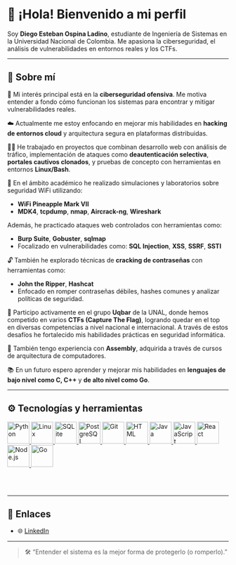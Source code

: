 <h1 align="left">👋 ¡Hola! Bienvenido a mi perfil</h1>

<p align="left">
  Soy <strong>Diego Esteban Ospina Ladino</strong>, estudiante de Ingeniería de Sistemas en la Universidad Nacional de Colombia. Me apasiona la ciberseguridad, el análisis de vulnerabilidades en entornos reales y los CTFs.
</p>

---

## 🧠 Sobre mí

🔐 Mi interés principal está en la **ciberseguridad ofensiva**. Me motiva entender a fondo cómo funcionan los sistemas para encontrar y mitigar vulnerabilidades reales.

☁️ Actualmente me estoy enfocando en mejorar mis habilidades en **hacking de entornos cloud** y arquitectura segura en plataformas distribuidas.

👨‍💻 He trabajado en proyectos que combinan desarrollo web con análisis de tráfico, implementación de ataques como **deautenticación selectiva**, **portales cautivos clonados**, y pruebas de concepto con herramientas en entornos **Linux/Bash**.

🧪 En el ámbito académico he realizado simulaciones y laboratorios sobre seguridad WiFi utilizando:

- **WiFi Pineapple Mark VII**
- **MDK4**, **tcpdump**, **nmap**, **Aircrack-ng**, **Wireshark**

Además, he practicado ataques web controlados con herramientas como:

- **Burp Suite**, **Gobuster**, **sqlmap**
- Focalizado en vulnerabilidades como: **SQL Injection**, **XSS**, **SSRF**, **SSTI**

🔓 También he explorado técnicas de **cracking de contraseñas** con herramientas como:

- **John the Ripper**, **Hashcat**
- Enfocado en romper contraseñas débiles, hashes comunes y analizar políticas de seguridad.

🧩 Participo activamente en el grupo **Uqbar** de la UNAL, donde hemos competido en varios **CTFs (Capture The Flag)**, logrando quedar en el top en diversas competencias a nivel nacional e internacional. A través de estos desafíos he fortalecido mis habilidades prácticas en seguridad informática.

🧠 También tengo experiencia con **Assembly**, adquirida a través de cursos de arquitectura de computadores.

📚 En un futuro espero aprender y mejorar mis habilidades en **lenguajes de bajo nivel como C, C++** y **de alto nivel como Go**.

---

## ⚙️ Tecnologías y herramientas

<a href="https://www.python.org/" target="_blank">
  <img title="Python" alt="Python" width="50px" src="https://cdn.jsdelivr.net/gh/devicons/devicon/icons/python/python-original.svg" />
</a>
<a href="https://www.linux.org/" target="_blank">
  <img title="Linux" alt="Linux" width="50px" src="https://cdn.jsdelivr.net/gh/devicons/devicon/icons/linux/linux-original.svg" />
</a>
<a href="https://www.sqlite.org/" target="_blank">
  <img title="SQLite" alt="SQLite" width="50px" src="https://cdn.jsdelivr.net/gh/devicons/devicon/icons/sqlite/sqlite-original.svg" />
</a>
<a href="https://www.postgresql.org/" target="_blank">
  <img title="PostgreSQL" alt="PostgreSQL" width="50px" src="https://cdn.jsdelivr.net/gh/devicons/devicon/icons/postgresql/postgresql-original.svg" />
</a>
<a href="https://git-scm.com/" target="_blank">
  <img title="Git" alt="Git" width="50px" src="https://cdn.jsdelivr.net/gh/devicons/devicon/icons/git/git-original.svg" />
</a>
<a href="https://developer.mozilla.org/en-US/docs/Web/HTML" target="_blank">
  <img title="HTML" alt="HTML" width="50px" src="https://cdn.jsdelivr.net/gh/devicons/devicon/icons/html5/html5-original.svg" />
</a>
<a href="https://www.java.com/" target="_blank">
  <img title="Java" alt="Java" width="50px" src="https://cdn.jsdelivr.net/gh/devicons/devicon/icons/java/java-original.svg" />
</a>
<a href="https://www.javascript.com/" target="_blank">
  <img title="JavaScript" alt="JavaScript" width="50px" src="https://cdn.jsdelivr.net/gh/devicons/devicon/icons/javascript/javascript-original.svg" />
</a>
<a href="https://react.dev/" target="_blank">
  <img title="React" alt="React" width="50px" src="https://cdn.jsdelivr.net/gh/devicons/devicon/icons/react/react-original.svg" />
</a>
<a href="https://nodejs.org/" target="_blank">
  <img title="Node.js" alt="Node.js" width="50px" src="https://cdn.jsdelivr.net/gh/devicons/devicon/icons/nodejs/nodejs-original.svg" />
</a>
<a href="https://go.dev/" target="_blank">
  <img title="Go" alt="Go" width="50px" src="https://cdn.jsdelivr.net/gh/devicons/devicon/icons/go/go-original.svg" />
</a>

<br><br>

---

## 🔗 Enlaces

- 🌐 [LinkedIn](https://www.linkedin.com/in/diego-ospina-ladino/)

---

> 🛠️ “Entender el sistema es la mejor forma de protegerlo (o romperlo).”
